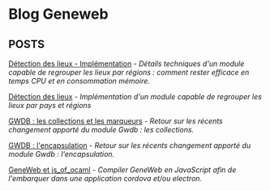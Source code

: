# Blog Geneweb

## POSTS

[Détection des lieux -
Implémentation](/posts/fr/2019-07-27-detection-des-lieux-implementation/) -
_Détails techniques d'un module capable de regrouper les lieux par
régions : comment rester efficace en temps CPU et en
consommation mémoire._

[Détection des lieux](/posts/fr/2019-07-22-detection-des-lieux/) -
_Implémentation d'un module capable de regrouper les lieux par pays et
régions_

[GWDB : les collections et les
marqueurs](/posts/fr/2019-07-21-gwdb-collections/) -
_Retour sur les récents changement apporté du module Gwdb : les
collections._

[GWDB :
l'encapsulation](/posts/fr/2019-07-20-gwdb-encapsulation/) -
_Retour sur les récents changement apporté du module Gwdb :
l'encapsulation._

[GeneWeb et js_of_ocaml](/posts/fr/2018-10-26-geneweb-js_of_ocaml/) -
_Compiler GeneWeb en JavaScript afin de l'embarquer dans une
application cordova et/ou electron._

